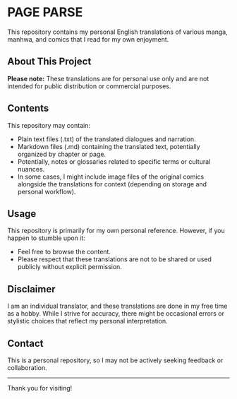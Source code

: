 # PAGE PARSE

This repository contains my personal English translations of various manga, manhwa, and comics that I read for my own enjoyment.

## About This Project

**Please note:** These translations are for personal use only and are not intended for public distribution or commercial purposes.

## Contents

This repository may contain:

* Plain text files (.txt) of the translated dialogues and narration.
* Markdown files (.md) containing the translated text, potentially organized by chapter or page.
* Potentially, notes or glossaries related to specific terms or cultural nuances.
* In some cases, I might include image files of the original comics alongside the translations for context (depending on storage and personal workflow).

## Usage

This repository is primarily for my own personal reference. However, if you happen to stumble upon it:

* Feel free to browse the content.
* Please respect that these translations are not to be shared or used publicly without explicit permission.

## Disclaimer

I am an individual translator, and these translations are done in my free time as a hobby. 
While I strive for accuracy, there might be occasional errors or stylistic choices that reflect my personal interpretation.

## Contact

This is a personal repository, so I may not be actively seeking feedback or collaboration.

---

Thank you for visiting!
